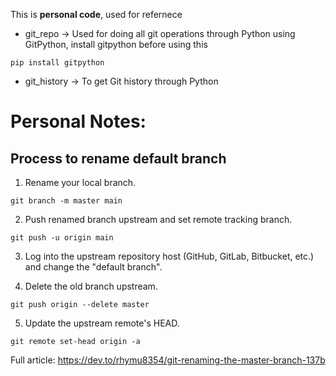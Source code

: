 This is **personal code**, used for refernece      

- git_repo -> Used for doing all git operations through Python using GitPython, install gitpython before using this      
```
pip install gitpython
```
- git_history -> To get Git history through Python     


# Personal Notes:    
## Process to rename default  branch     

1. Rename your local branch.     
```     
git branch -m master main     
```
2. Push renamed branch upstream and set remote tracking branch.     
```
git push -u origin main     
```
3. Log into the upstream repository host (GitHub, GitLab, Bitbucket, etc.) and change the "default branch".     

4. Delete the old branch upstream.     
```
git push origin --delete master     
```
5. Update the upstream remote's HEAD.     
```
git remote set-head origin -a     
```

Full article: https://dev.to/rhymu8354/git-renaming-the-master-branch-137b